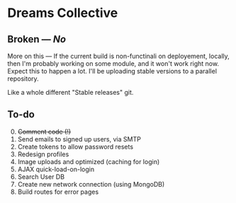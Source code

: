 Dreams Collective
=================

## Broken — *No*

More on this — If the current build is non-functinali on deployement, locally, then I'm probably working on some module, and it won't work right now. Expect this to happen a lot. I'll be uploading stable versions to a parallel repository. 

Like a whole different "Stable releases" git. 

## To-do 

0. ~~Comment code (!)~~
1. Send emails to signed up users, via SMTP
2. Create tokens to allow password resets
3. Redesign profiles
4. Image uploads and optimized (caching for login)
5. AJAX quick-load-on-login
6. Search User DB
7. Create new network connection (using MongoDB)
8. Build routes for error pages
